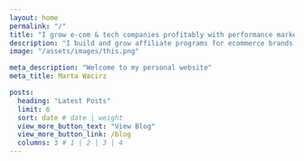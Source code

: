 ```yaml
---
layout: home
permalink: "/"
title: "I grow e-com & tech companies profitably with performance marketing. ✌️"
description: "I build and grow affiliate programs for ecommerce brands, helping businesses expand through smart partnerships and effective marketing."
image: "/assets/images/this.png"

meta_description: "Welcome to my personal website"
meta_title: Marta Wacirz

posts:
  heading: "Latest Posts"
  limit: 6
  sort: date # date | weight
  view_more_button_text: "View Blog"
  view_more_button_link: /blog
  columns: 3 # 1 | 2 | 3 | 4
---
```

